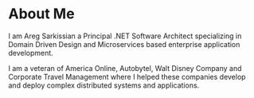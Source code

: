 # About Me

I am Areg Sarkissian a Principal .NET Software Architect specializing in Domain Driven Design and Microservices based enterprise application development.

I am a veteran of America Online, Autobytel, Walt Disney Company and Corporate Travel Management where I helped these companies develop and deploy complex distributed systems and applications.
